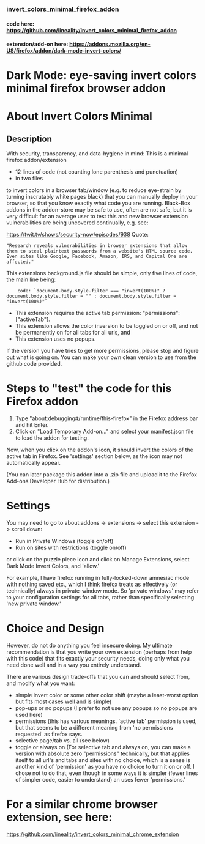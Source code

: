 ### invert_colors_minimal_firefox_addon

#### code here: https://github.com/lineality/invert_colors_minimal_firefox_addon

#### extension/add-on here: https://addons.mozilla.org/en-US/firefox/addon/dark-mode-invert-colors/

# Dark Mode: eye-saving invert colors minimal firefox browser addon

# About Invert Colors Minimal

## Description
With security, transparency, and data-hygiene in mind: 
This is a minimal firefox addon/extension
- 12 lines of code (not counting lone parenthesis and punctuation)
- in two files

to invert colors in a browser tab/window
(e.g. to reduce eye-strain by turning inscrutably white pages black)
that you can manually deploy in your browser, so that you know
exactly what code you are running. Black-Box addons in the 
addon-store may be safe to use, often are not safe, 
but it is very difficult for an average user to test this
and new browser extension vulnerabilities are being 
uncovered continually, e.g. see:

https://twit.tv/shows/security-now/episodes/938 
Quote:
```
"Research reveals vulnerabilities in browser extensions that allow them to steal plaintext passwords from a website's HTML source code. Even sites like Google, Facebook, Amazon, IRS, and Capital One are affected."
```

This extensions background.js file should be simple, only five lines of code, the main line being:
```
    code: `document.body.style.filter === "invert(100%)" ? document.body.style.filter = "" : document.body.style.filter = "invert(100%)"`
```

- This extension requires the active tab permission: "permissions": ["activeTab"]. 
- This extension allows the color inversion to be toggled on or off, and not be
permanently on for all tabs for all urls, and 
- This extension uses no popups. 

If the version you have tries to get more permissions, 
please stop and figure out what is going on.
You can make your own clean version to use from the github code provided.

# Steps to "test" the code for this Firefox addon
1. Type "about:debugging#/runtime/this-firefox" in the Firefox address bar and hit Enter.
2. Click on "Load Temporary Add-on…" and select your manifest.json file to load the addon for testing.

Now, when you click on the addon's icon, it should invert the colors of the active tab in Firefox. 
See 'settings' section below, as the icon may not automatically appear.

(You can later package this addon into a .zip file and upload it to the Firefox Add-ons Developer Hub for distribution.)

# Settings
You may need to go to about:addons -> extensions -> select this extension -> scroll down:
- Run in Private Windows (toggle on/off)
- Run on sites with restrictions (toggle on/off)

or click on the puzzle piece icon and click on Manage Extensions, 
select Dark Mode Invert Colors, and 'allow.' 

For example, I have firefox running in fully-locked-down amnesiac mode with nothing saved etc., which I think firefox treats as effectively (or technically) always in private-window mode.
So 'private windows' may refer to your configuration settings for all tabs, rather than specifically selecting 'new private window.'

# Choice and Design
However, do not do anything you feel insecure doing. My ultimate recommendation 
is that you write your own extension (perhaps from help with this code) that fits 
exactly your security needs, doing only what you need done well and in a way you entirely understand.

There are various design trade-offs that you can and should select from, and modify what you want:
- simple invert color or some other color shift (maybe a least-worst option but fits most cases well and is simple)
- pop-ups or no popups  (I prefer to not use any popups so no popups are used here)
- permissions (this has various meanings. 'active tab' permission is used, but that seems to be a different meaning from 'no permissions requested' as firefox says.
- selective page/tab vs. all (see below)
- toggle or always on (For selective tab and always on, you can make a version with absolute zero "permissions" technically, but that applies itself to all url's and tabs and sites with no choice, which is a sense is another kind of 'permission' as you have no choice to turn it on or off. I chose not to do that, even though in some ways it is simpler (fewer lines of simpler code, easier to understand) an uses fewer 'permissions.' 

# For a similar chrome browser extension, see here:
https://github.com/lineality/invert_colors_minimal_chrome_extension

